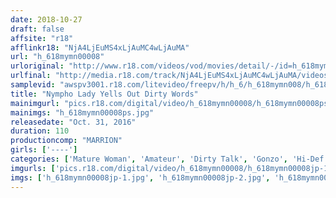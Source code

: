 ```yaml
---
date: 2018-10-27
draft: false
affsite: "r18"
afflinkr18: "NjA4LjEuMS4xLjAuMC4wLjAuMA"
url: "h_618mymn00008"
urloriginal: "http://www.r18.com/videos/vod/movies/detail/-/id=h_618mymn00008"
urlfinal: "http://media.r18.com/track/NjA4LjEuMS4xLjAuMC4wLjAuMA/videos/vod/movies/detail/-/id=h_618mymn00008"
samplevid: "awspv3001.r18.com/litevideo/freepv/h/h_6/h_618mymn008/h_618mymn008_dmb_w.mp4"
title: "Nympho Lady Yells Out Dirty Words"
mainimgurl: "pics.r18.com/digital/video/h_618mymn00008/h_618mymn00008ps.jpg"
mainimgs: "h_618mymn00008ps.jpg"
releasedate: "Oct. 31, 2016"
duration: 110
productioncomp: "MARRION"
girls: ['----']
categories: ['Mature Woman', 'Amateur', 'Dirty Talk', 'Gonzo', 'Hi-Def']
imgurls: ['pics.r18.com/digital/video/h_618mymn00008/h_618mymn00008jp-1.jpg', 'pics.r18.com/digital/video/h_618mymn00008/h_618mymn00008jp-2.jpg', 'pics.r18.com/digital/video/h_618mymn00008/h_618mymn00008jp-3.jpg', 'pics.r18.com/digital/video/h_618mymn00008/h_618mymn00008jp-4.jpg', 'pics.r18.com/digital/video/h_618mymn00008/h_618mymn00008jp-5.jpg', 'pics.r18.com/digital/video/h_618mymn00008/h_618mymn00008jp-6.jpg', 'pics.r18.com/digital/video/h_618mymn00008/h_618mymn00008jp-7.jpg', 'pics.r18.com/digital/video/h_618mymn00008/h_618mymn00008jp-8.jpg', 'pics.r18.com/digital/video/h_618mymn00008/h_618mymn00008jp-9.jpg', 'pics.r18.com/digital/video/h_618mymn00008/h_618mymn00008jp-10.jpg', 'pics.r18.com/digital/video/h_618mymn00008/h_618mymn00008jp-11.jpg', 'pics.r18.com/digital/video/h_618mymn00008/h_618mymn00008jp-12.jpg', 'pics.r18.com/digital/video/h_618mymn00008/h_618mymn00008jp-13.jpg', 'pics.r18.com/digital/video/h_618mymn00008/h_618mymn00008jp-14.jpg', 'pics.r18.com/digital/video/h_618mymn00008/h_618mymn00008jp-15.jpg', 'pics.r18.com/digital/video/h_618mymn00008/h_618mymn00008jp-16.jpg', 'pics.r18.com/digital/video/h_618mymn00008/h_618mymn00008jp-17.jpg', 'pics.r18.com/digital/video/h_618mymn00008/h_618mymn00008jp-18.jpg', 'pics.r18.com/digital/video/h_618mymn00008/h_618mymn00008jp-19.jpg', 'pics.r18.com/digital/video/h_618mymn00008/h_618mymn00008jp-20.jpg']
imgs: ['h_618mymn00008jp-1.jpg', 'h_618mymn00008jp-2.jpg', 'h_618mymn00008jp-3.jpg', 'h_618mymn00008jp-4.jpg', 'h_618mymn00008jp-5.jpg', 'h_618mymn00008jp-6.jpg', 'h_618mymn00008jp-7.jpg', 'h_618mymn00008jp-8.jpg', 'h_618mymn00008jp-9.jpg', 'h_618mymn00008jp-10.jpg', 'h_618mymn00008jp-11.jpg', 'h_618mymn00008jp-12.jpg', 'h_618mymn00008jp-13.jpg', 'h_618mymn00008jp-14.jpg', 'h_618mymn00008jp-15.jpg', 'h_618mymn00008jp-16.jpg', 'h_618mymn00008jp-17.jpg', 'h_618mymn00008jp-18.jpg', 'h_618mymn00008jp-19.jpg', 'h_618mymn00008jp-20.jpg']
---
```

